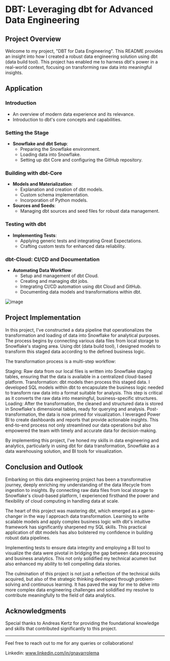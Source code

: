 # DBT: Leveraging dbt for Advanced Data Engineering

## Project Overview

Welcome to my project, "DBT for Data Engineering". This README provides an insight into how I created a robust data engineering solution using dbt (data build tool). This project has enabled me to harness dbt's power in a real-world context, focusing on transforming raw data into meaningful insights.

## Application

### Introduction
  - An overview of modern data experience and its relevance.
  - Introduction to dbt's core concepts and capabilities.

### Setting the Stage
- **Snowflake and dbt Setup**:
  - Preparing the Snowflake environment.
  - Loading data into Snowflake.
  - Setting up dbt Core and configuring the GitHub repository.

### Building with dbt-Core
- **Models and Materialization**:
  - Explanation and creation of dbt models.
  - Custom schema implementation.
  - Incorporation of Python models.
- **Sources and Seeds**:
  - Managing dbt sources and seed files for robust data management.

### Testing with dbt
- **Implementing Tests**:
  - Applying generic tests and integrating Great Expectations.
  - Crafting custom tests for enhanced data reliability.

### dbt-Cloud: CI/CD and Documentation
- **Automating Data Workflow**:
  - Setup and management of dbt Cloud.
  - Creating and managing dbt jobs.
  - Integrating CI/CD automation using dbt Cloud and GitHub.
  - Documenting data models and transformations within dbt.
 
![image](https://github.com/gnavarrolema/dbt/assets/98982862/f0ce3f52-ccd4-4236-8d1c-9321f41a510a)


## Project Implementation

In this project, I've constructed a data pipeline that operationalizes the transformation and loading of data into Snowflake for analytical purposes. The process begins by connecting various data files from local storage to Snowflake's staging area. Using dbt (data build tool), I designed models to transform this staged data according to the defined business logic.

The transformation process is a multi-step workflow:

Staging: Raw data from our local files is written into Snowflake staging tables, ensuring that the data is available in a centralized cloud-based platform.
Transformation: dbt models then process this staged data. I developed SQL models within dbt to encapsulate the business logic needed to transform raw data into a format suitable for analysis. This step is critical as it converts the raw data into meaningful, business-specific structures.
Loading: After the transformation, the cleaned and structured data is stored in Snowflake's dimensional tables, ready for querying and analysis.
Post-transformation, the data is now primed for visualization. I leveraged Power BI to create dashboards and reports that provide actionable insights. This end-to-end process not only streamlined our data operations but also empowered the team with timely and accurate data for decision-making.

By implementing this project, I've honed my skills in data engineering and analytics, particularly in using dbt for data transformation, Snowflake as a data warehousing solution, and BI tools for visualization. 

## Conclusion and Outlook

Embarking on this data engineering project has been a transformative journey, deeply enriching my understanding of the data lifecycle from ingestion to insights. By connecting raw data files from local storage to Snowflake's cloud-based platform, I experienced firsthand the power and flexibility of cloud computing in handling data at scale.

The heart of this project was mastering dbt, which emerged as a game-changer in the way I approach data transformation. Learning to write scalable models and apply complex business logic with dbt's intuitive framework has significantly sharpened my SQL skills. This practical application of dbt models has also bolstered my confidence in building robust data pipelines.

Implementing tests to ensure data integrity and employing a BI tool to visualize the data were pivotal in bridging the gap between data processing and business analytics. This not only solidified my technical acumen but also enhanced my ability to tell compelling data stories.

The culmination of this project is not just a reflection of the technical skills acquired, but also of the strategic thinking developed through problem-solving and continuous learning. It has paved the way for me to delve into more complex data engineering challenges and solidified my resolve to contribute meaningfully to the field of data analytics.

## Acknowledgments

Special thanks to Andreas Kertz for providing the foundational knowledge and skills that contributed significantly to this project.

---

Feel free to reach out to me for any queries or collaborations!

Linkedin: www.linkedin.com/in/gnavarrolema
